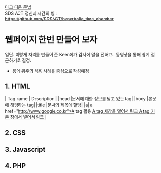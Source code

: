  [마크 다운 문법](https://gist.github.com/ihoneymon/652be052a0727ad59601)  
 SDS ACT 정신과 시간의 방 : https://github.com/SDSACT/hyperbolic_time_chamber

# 웹페이지 한번 만들어 보자
일단. 이렇게 자리를 만들어 준 Keen에가 감사에 말을 전하고..
동영상을 통해 쉽게 접근하기로 결정.
- 용어 위주의 적용 사례를 중심으로 작성예정

## 1. HTML
| Tag name | Description |
|head	|문서에 대한 정보를 담고 있는 tag|
|body	|본문에 해당하는 tag|
|title	|문서의 제목에 할당|
|a| 	a href="http://www.google.co.kr">A tag 활용 </a>
	 <a href="http://www.google.co.kr" target="_blank">A tag 새창을 열어서 링크 </a>
	 <a href="http://www.google.co.kr" target="_self">A tag 기존 창에서 열어서 링크 </a>|

## 2. CSS


## 3. Javascript


## 4. PHP
